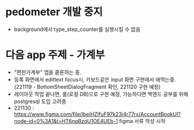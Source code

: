 # pedometer 개발 중지
- background에서 type_step_counter를 실행시킬 수 없음

# 다음 app 주제 - 가계부
- "편한가계부" 앱을 클론하는 중.
- 등록 화면에서 edittext focus시, 키보드같은 input 화면 구현에서 애먹는중.(221119 - BottomSheetDialogFragment 확인, 221120 구현 예정)
- 레이아웃 작업 끝나면, 룸(로컬 DB)으로 구현 예정, 가능하다면 백엔드 공부를 위해 postgresql 도입 고려중
- 221130 : https://www.figma.com/file/lbeiHZIfuF97k23i4r77rx/AccountBookUI?node-id=0%3A1&t=HT6nqBzqU1OE4UEb-1 figma 서류 작성 시작
